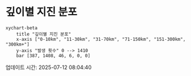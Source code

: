 # 깊이별 지진 분포

```mermaid
xychart-beta
    title "깊이별 지진 분포"
    x-axis ["0-10km", "11-30km", "31-70km", "71-150km", "151-300km", "300km+"]
    y-axis "발생 횟수" 0 --> 1410
    bar [387, 1408, 46, 6, 0, 0]
```

업데이트 시간: 2025-07-12 08:04:40
